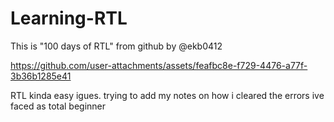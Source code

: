 # Learning-RTL
This is "100 days of RTL" from github by @ekb0412





https://github.com/user-attachments/assets/feafbc8e-f729-4476-a77f-3b36b1285e41


RTL kinda easy igues. trying to add my notes on how i cleared the errors ive faced as total beginner
